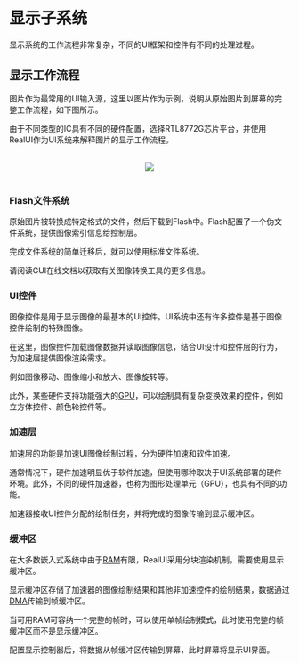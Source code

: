 # 显示子系统

显示系统的工作流程非常复杂，不同的UI框架和控件有不同的处理过程。

## 显示工作流程

图片作为最常用的UI输入源，这里以图片作为示例，说明从原始图片到屏幕的完整工作流程，如下图所示。

由于不同类型的IC具有不同的硬件配置，选择RTL8772G芯片平台，并使用RealUI作为UI系统来解释图片的显示工作流程。

</details></br><center>
<img src="https://foruda.gitee.com/images/1703054151955593791/7444de3c_9325830.png",alt="Image Display Work Flow"/>
</center></br>

### Flash文件系统

原始图片被转换成特定格式的文件，然后下载到Flash中。Flash配置了一个伪文件系统，提供图像索引信息给控制层。

完成文件系统的简单迁移后，就可以使用标准文件系统。

请阅读GUI在线文档以获取有关图像转换工具的更多信息。

### UI控件

图像控件是用于显示图像的最基本的UI控件。UI系统中还有许多控件是基于图像控件绘制的特殊图像。

在这里，图像控件加载图像数据并读取图像信息，结合UI设计和控件层的行为，为加速层提供图像渲染需求。

例如图像移动、图像缩小和放大、图像旋转等。

此外，某些硬件支持功能强大的[GPU](/Glossary.rst#term-GPU)，可以绘制具有复杂变换效果的控件，例如立方体控件、颜色轮控件等。

### 加速层

加速层的功能是加速UI图像绘制过程，分为硬件加速和软件加速。

通常情况下，硬件加速明显优于软件加速，但使用哪种取决于UI系统部署的硬件环境。此外，不同的硬件加速器，也称为图形处理单元（GPU），也具有不同的功能。

加速器接收UI控件分配的绘制任务，并将完成的图像传输到显示缓冲区。

### 缓冲区

在大多数嵌入式系统中由于[RAM](/Glossary.rst#term-RAM)有限，RealUI采用分块渲染机制，需要使用显示缓冲区。

显示缓冲区存储了加速器的图像绘制结果和其他非加速控件的绘制结果，数据通过[DMA](/Glossary.rst#term-DMA)传输到帧缓冲区。

当可用RAM可容纳一个完整的帧时，可以使用单帧绘制模式，此时使用完整的帧缓冲区而不是显示缓冲区。

配置显示控制器后，将数据从帧缓冲区传输到屏幕，此时屏幕将显示UI界面。
